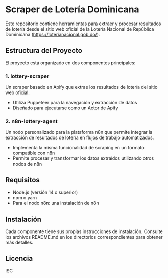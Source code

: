# Scraper de Lotería Dominicana

Este repositorio contiene herramientas para extraer y procesar resultados de lotería desde el sitio web oficial de la Lotería Nacional de República Dominicana (https://loterianacional.gob.do/).

## Estructura del Proyecto

El proyecto está organizado en dos componentes principales:

### 1. lottery-scraper

Un scraper basado en Apify que extrae los resultados de lotería del sitio web oficial.

- Utiliza Puppeteer para la navegación y extracción de datos
- Diseñado para ejecutarse como un Actor de Apify

### 2. n8n-lottery-agent

Un nodo personalizado para la plataforma n8n que permite integrar la extracción de resultados de lotería en flujos de trabajo automatizados.

- Implementa la misma funcionalidad de scraping en un formato compatible con n8n
- Permite procesar y transformar los datos extraídos utilizando otros nodos de n8n

## Requisitos

- Node.js (versión 14 o superior)
- npm o yarn
- Para el nodo n8n: una instalación de n8n

## Instalación

Cada componente tiene sus propias instrucciones de instalación. Consulte los archivos README.md en los directorios correspondientes para obtener más detalles.

## Licencia

ISC
